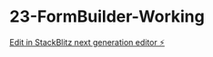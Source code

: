 # 23-FormBuilder-Working

[Edit in StackBlitz next generation editor ⚡️](https://stackblitz.com/~/github.com/mahesh529/23-FormBuilder-Working)